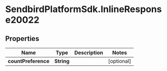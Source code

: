 # SendbirdPlatformSdk.InlineResponse20022

## Properties

Name | Type | Description | Notes
------------ | ------------- | ------------- | -------------
**countPreference** | **String** |  | [optional] 


